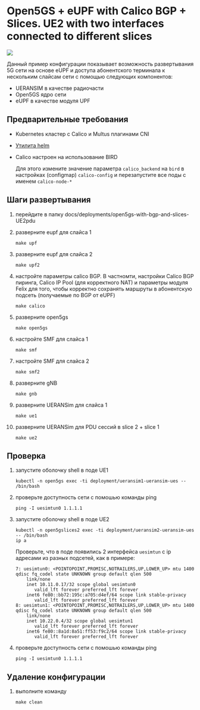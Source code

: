 # Open5GS + eUPF with Calico BGP + Slices. UE2 with two interfaces connected to different slices

![](./schema.png)

Данный пример конфигурации показывает возможность развертывания 5G сети на основе eUPF и доступа абонентского терминала к нескольким слайсам сети с помощью следующих компонентов:
- UERANSIM в качестве радиочасти
- Open5GS ядро сети
- eUPF в качестве модуля UPF

## Предварительные требования

- Kubernetes кластер с Calico и Multus плагинами CNI
- [Утилита helm](https://helm.sh/docs/intro/install/)
- Calico настроен на использование BIRD

    Для этого измените значение параметра `calico_backend` на `bird` в настройках (configmap) `calico-config` и перезапустите все поды с именем `calico-node-*`

## Шаги развертывания

1. перейдите в папку docs/deployments/open5gs-with-bgp-and-slices-UE2pdu
1. разверните eupf для слайса 1

    `make upf`

2. разверните eupf для слайса 2

    `make upf2`

1. настройте параметры calico BGP. В частномти, настройки Calico BGP пиринга, Calico IP Pool (для корректного NAT) и параметры модуля Felix для того, чтобы корректно сохранять маршруты в абонентскую подсеть (получаемые по BGP от eUPF)

    `make calico`

4. разверните open5gs

    `make open5gs`

5. настройте SMF для слайса 1

    `make smf`

6. настройте SMF для слайса 2

    `make smf2`

7. разверните gNB

    `make gnb`

8. разверните UERANSim для слайса 1

    `make ue1`

9. разверните UERANSim для PDU сессий в slice 2 + slice 1 

    `make ue2`

## Проверка

1. запустите оболочку shell в поде UE1

    `kubectl -n open5gs exec -ti deployment/ueransim1-ueransim-ues -- /bin/bash`

2. проверьте доступность сети с помошью команды ping

    `ping -I uesimtun0 1.1.1.1`

3. запустите оболочку shell в поде UE2

    ```
	kubectl -n open5gslices2 exec -ti deployment/ueransim2-ueransim-ues -- /bin/bash
	ip a
	```
	Проверьте, что в поде появились 2 интерфейса `uesimtun` с ip адресами из разных подсетей, как в примере:
	```
	7: uesimtun0: <POINTOPOINT,PROMISC,NOTRAILERS,UP,LOWER_UP> mtu 1400 qdisc fq_codel state UNKNOWN group default qlen 500
		link/none
		inet 10.11.0.17/32 scope global uesimtun0
		   valid_lft forever preferred_lft forever
		inet6 fe80::bb72:195c:a705:d4ef/64 scope link stable-privacy
		   valid_lft forever preferred_lft forever
	8: uesimtun1: <POINTOPOINT,PROMISC,NOTRAILERS,UP,LOWER_UP> mtu 1400 qdisc fq_codel state UNKNOWN group default qlen 500
		link/none
		inet 10.22.0.4/32 scope global uesimtun1
		   valid_lft forever preferred_lft forever
		inet6 fe80::8a1d:8a51:ff53:f9c2/64 scope link stable-privacy
		   valid_lft forever preferred_lft forever
	```

4. проверьте доступность сети с помошью команды ping

    `ping -I uesimtun0 1.1.1.1`

## Удаление конфигурации

1. выполните команду

    `make clean`
